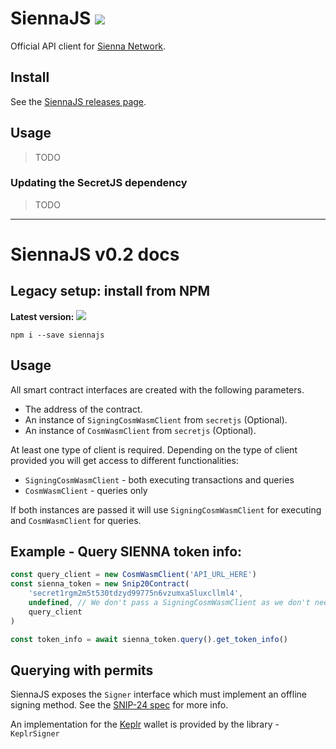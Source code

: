 # SiennaJS [![](https://img.shields.io/github/package-json/v/SiennaNetwork/siennajs?label=siennajs&style=flat-square)](./CONTRIBUTING.md)

Official API client for [Sienna Network](https://sienna.network/).

## Install

See the [SiennaJS releases page](https://github.com/SiennaNetwork/siennajs/releases).

## Usage

> TODO

### Updating the SecretJS dependency

> TODO

---

# SiennaJS v0.2 docs

## Legacy setup: install from NPM

**Latest version:** [![](https://img.shields.io/npm/v/siennajs?label=siennajs&style=flat-square)](https://www.npmjs.com/package/siennajs)

```shell
npm i --save siennajs
```

## Usage
All smart contract interfaces are created with the following parameters.

 - The address of the contract.
 - An instance of `SigningCosmWasmClient` from `secretjs` (Optional).
 - An instance of `CosmWasmClient` from `secretjs` (Optional).

 At least one type of client is required. Depending on the type of client provided you will get access to different functionalities:

  - `SigningCosmWasmClient` - both executing transactions and queries
  - `CosmWasmClient` - queries only

If both instances are passed it will use `SigningCosmWasmClient` for executing and `CosmWasmClient` for queries.

## Example - Query SIENNA token info:

```typescript
const query_client = new CosmWasmClient('API_URL_HERE')
const sienna_token = new Snip20Contract(
    'secret1rgm2m5t530tdzyd99775n6vzumxa5luxcllml4',
    undefined, // We don't pass a SigningCosmWasmClient as we don't need it for queries
    query_client
)

const token_info = await sienna_token.query().get_token_info()
```

## Querying with permits
SiennaJS exposes the `Signer` interface which must implement an offline signing method. See the [SNIP-24 spec](https://github.com/SecretFoundation/SNIPs/blob/master/SNIP-24.md#data-structures) for more info.

An implementation for the [Keplr](https://www.keplr.app) wallet is provided by the library - `KeplrSigner`
